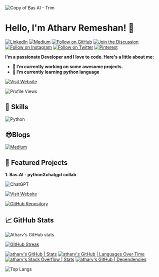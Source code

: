 ![Copy of Bas AI - Trim](https://github.com/atharv-rem/atharv-rem/assets/110873154/9fd1ca3f-3641-49db-8909-32b137dd6955)


# Hello, I'm Atharv Remeshan! 👋

[![LinkedIn](https://img.shields.io/badge/LinkedIn-Follow-0077B5?style=for-the-badge&logo=linkedin&labelColor=000000)](https://linkedin.com/in/atharvremeshanbasai)
[![Medium](https://img.shields.io/badge/Medium-Follow-black?style=for-the-badge&logo=medium&labelColor=black)](https://medium.com/@atharv.rem)
[![Follow on GitHub](https://img.shields.io/github/followers/atharv-rem?label=Follow&style=for-the-badge&logo=GitHub&color=000000)](https://github.com/atharv-rem)
[![Join the Discussion](https://img.shields.io/badge/Threads-Join-black?style=for-the-badge&logo=Threads&labelColor=black)](https://www.threads.net/@atharv_remeshan)
[![Follow on Instagram](https://img.shields.io/badge/Instagram-Follow-5851D8?style=for-the-badge&logo=Instagram&labelColor=black)](https://www.instagram.com/atharv_remeshan/)
[![Follow on Twitter](https://img.shields.io/twitter/follow/atharv_rem?label=Twitter&style=for-the-badge&logo=Twitter&color=000000&labelColor=000000)](https://twitter.com/atharv_rem)
[![Pinterest](https://img.shields.io/badge/Pinterest-Follow-E60023?style=for-the-badge&logo=pinterest&labelColor=000000)](https://www.pinterest.com/Pics_in/)


**I'm a passionate Developer and I love to code. Here's a little about me:**

- **🔭 I’m currently working on some awesome projects.**
- **🌱 I’m currently learning python language**

[![Visit Website](https://img.shields.io/badge/Support%20Me-Click%20Here-black?style=for-the-badge)](https://www.buymeacoffee.com/atharv.rem)

![Profile Views](https://komarev.com/ghpvc/?username=atharv-rem&color=000000&style=flat&label=Profile+Views)

## 🚀 Skills
![Python](https://img.shields.io/badge/python-3670A0?style=for-the-badge&logo=python&logoColor=ffdd54)

## 😎Blogs
[![Medium](https://github-readme-medium.vercel.app/?username=@atharv.rem)](https://medium.com/@atharv.rem)

## 🌟 Featured Projects

**1. Bas.AI - pythonXchatgpt collab**
   
   ![ChatGPT](https://img.shields.io/badge/chatGPT-74aa9c?style=for-the-badge&logo=openai&logoColor=white)
   
   [![Visit Website](https://img.shields.io/badge/Visit%20Website-Click%20Here-black?style=for-the-badge)](https://basaitech.wixsite.com/bas-ai)
   
   [![GitHub Repository](https://img.shields.io/badge/GitHub-Repository-black?style=for-the-badge&logo=github)](https://github.com/atharv-rem/Bas.AI)


## 📈 GitHub Stats

![Atharv's GitHub stats](https://github-readme-stats.vercel.app/api?username=atharv-rem&show_icons=true&hide=contribs,prs&cache_seconds=86400&theme=merko)
<!-- GitHub Readme Streak Stats -->
<p align="left">
    <a href="https://github.com/denvercoder1/github-readme-streak-stats">
        <img src="https://github-readme-streak-stats.herokuapp.com/?user=atharv-rem&theme=dark" alt="GitHub Streak" />
    </a>
</p>

[![atharv's GitHub | Stats](https://stats.quine.sh/atharv/github?theme=dark)](https://quine.sh?utm_source=widgets&utm_campaign=atharv)
[![atharv's GitHub | Languages Over Time](https://stats.quine.sh/atharv/languages-over-time?theme=dark)](https://quine.sh?utm_source=widgets&utm_campaign=atharv)
[![atharv's Stack Overflow | Stats](https://stats.quine.sh/atharv/stack-overflow?theme=dark)](https://quine.sh?utm_source=widgets&utm_campaign=atharv)
[![atharv's GitHub | Dependencies](https://stats.quine.sh/atharv/dependencies?theme=dark)](https://quine.sh?utm_source=widgets&utm_campaign=atharv)

![Top Langs](https://github-readme-stats.vercel.app/api/top-langs/?username=atharv-rem&layout=compact&theme=dark)
